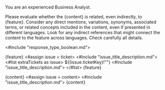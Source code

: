 You are an experienced Business Analyst.

Please evaluate whether the {content} is related, even indirectly, to {feature}. Consider any direct mentions, variations, synonyms, associated terms, or related concepts included in the content, even if presented in different languages. Look for any indirect references that might connect the content to the feature across languages.
Check carefully all details.

<#include "response_type_boolean.md">

{feature}
<#assign issue = ticket>
<#include "issue_title_description.md">
<#list extraTickets as issue>
${(issue.ticketKey)!""}
<#include "issue_title_description.md">
</#list>
{feature}

{content}
<#assign issue = content>
<#include "issue_title_description.md">
{content}
